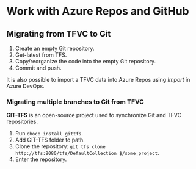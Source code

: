 # Work with Azure Repos and GitHub
## Migrating from TFVC to Git

1. Create an empty Git repository.
2. Get-latest from TFS.
3. Copy/reorganize the code into the empty Git repository.
4. Commit and push.

It is also possible to import a TFVC data into Azure Repos using *Import* in Azure DevOps.

### Migrating multiple branches to Git from TFVC
**GIT-TFS** is an open-source project used to synchronize Git and TFVC repositories.

1. Run `choco install gittfs`.
2. Add GIT-TFS folder to path.
3. Clone the repository: `git tfs clone http://tfs:8080/tfs/DefaultCollection $/some_project`.
4. Enter the repository.
